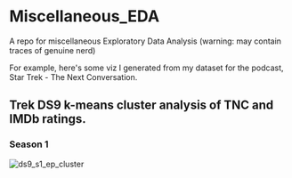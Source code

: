 # Miscellaneous_EDA
A repo for miscellaneous Exploratory Data Analysis (warning: may contain traces of genuine nerd)

For example, here's some viz I generated from my dataset for the podcast, Star Trek - The Next Conversation.

## Trek DS9 k-means cluster analysis of TNC and IMDb ratings. 
### Season 1
![ds9_s1_ep_cluster](https://user-images.githubusercontent.com/62044678/225244453-14012edd-f79b-4aa3-896d-0639a5ae6ad6.png)

